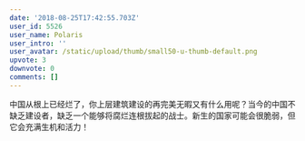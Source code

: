 ```yaml
---
date: '2018-08-25T17:42:55.703Z'
user_id: 5526
user_name: Polaris
user_intro: ''
user_avatar: /static/upload/thumb/small50-u-thumb-default.png
upvote: 3
downvote: 0
comments: []
---
```


中国从根上已经烂了，你上层建筑建设的再完美无暇又有什么用呢？当今的中国不缺乏建设者，缺乏一个能够将腐烂连根拔起的战士。新生的国家可能会很脆弱，但它会充满生机和活力！
